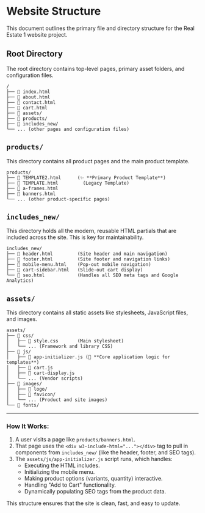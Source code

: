# Website Structure

This document outlines the primary file and directory structure for the Real Estate 1 website project.

## Root Directory

The root directory contains top-level pages, primary asset folders, and configuration files.

```
/
├── 📄 index.html
├── 📄 about.html
├── 📄 contact.html
├── 📄 cart.html
├── 📁 assets/
├── 📁 products/
├── 📁 includes_new/
└── ... (other pages and configuration files)
```

## `products/`

This directory contains all product pages and the main product template.

```
products/
├── 📄 TEMPLATE2.html      (✨ **Primary Product Template**)
├── 📄 TEMPLATE.html         (Legacy Template)
├── 📄 a-frames.html
├── 📄 banners.html
└── ... (other product-specific pages)
```

## `includes_new/`

This directory holds all the modern, reusable HTML partials that are included across the site. This is key for maintainability.

```
includes_new/
├── 📄 header.html         (Site header and main navigation)
├── 📄 footer.html         (Site footer and navigation links)
├── 📄 mobile-menu.html    (Pop-out mobile navigation)
├── 📄 cart-sidebar.html   (Slide-out cart display)
└── 📄 seo.html            (Handles all SEO meta tags and Google Analytics)
```

## `assets/`

This directory contains all static assets like stylesheets, JavaScript files, and images.

```
assets/
├── 📁 css/
│   ├── 📄 style.css       (Main stylesheet)
│   └── ... (Framework and library CSS)
├── 📁 js/
│   ├── 📄 app-initializer.js (🚀 **Core application logic for templates**)
│   ├── 📄 cart.js
│   ├── 📄 cart-display.js
│   └── ... (Vendor scripts)
├── 📁 images/
│   ├── 📁 logo/
│   ├── 📁 favicon/
│   └── ... (Product and site images)
└── 📁 fonts/
```

---

### How It Works:

1.  A user visits a page like `products/banners.html`.
2.  That page uses the `<div w3-include-html="..."></div>` tag to pull in components from `includes_new/` (like the header, footer, and SEO tags).
3.  The `assets/js/app-initializer.js` script runs, which handles:
    -   Executing the HTML includes.
    -   Initializing the mobile menu.
    -   Making product options (variants, quantity) interactive.
    -   Handling "Add to Cart" functionality.
    -   Dynamically populating SEO tags from the product data.

This structure ensures that the site is clean, fast, and easy to update. 